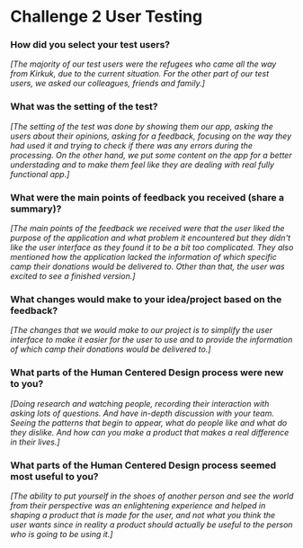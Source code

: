 # Challenge 2 User Testing

### How did you select your test users? 

*[The majority of our test users were the refugees who came all the way from Kirkuk, due to the current situation. For the other part of our test users, we asked our colleagues, friends and family.]*
### What was the setting of the test? 

*[The setting of the test was done by showing them our app, asking the users about their opinions, asking for a feedback, focusing on the way they had used it and trying to check if there was any errors during the processing. On the other hand, we put some content on the app for a better understading and to make them feel like they are dealing with real fully functional app.]*
### What were the main points of feedback you received (share a summary)? 

*[The main points of the feedback we received were that the user liked the purpose of the application and what problem it encountered but they didn't like the user interface as they found it to be a bit too complicated. They also mentioned how the application lacked the information of which specific camp their donations would be delivered to. Other than that, the user was excited to see a finished version.]*

### What changes would make to your idea/project based on the feedback?

*[The changes that we would make to our project is to simplify the user interface to make it easier for the user to use and to provide the information of which camp their donations would be delivered to.]*

### What parts of the Human Centered Design process were new to you?

*[Doing research and watching people, recording their interaction with asking lots of questions. And have in-depth discussion with your team. Seeing the patterns that begin to appear, what do people like and what do they dislike. And how can you make a product that makes a real difference in their lives.]*
### What parts of the Human Centered Design process seemed most useful to you?

*[The ability to put yourself in the shoes of another person and see the world from their perspective was an enlightening experience and helped in shaping a product that is made for the user, and not what you think the user wants since in reality a product should actually be useful to the person who is going to be using it.]*